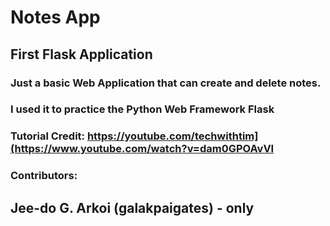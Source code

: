 # Notes App

## First Flask Application

### Just a basic Web Application that can create and delete notes.
### I used it to practice the Python Web Framework Flask

### Tutorial Credit: https://youtube.com/techwithtim](https://www.youtube.com/watch?v=dam0GPOAvVI

### Contributors: 
## Jee-do G. Arkoi (galakpaigates) - only
